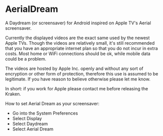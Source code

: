 # AerialDream

A Daydream (or screensaver) for Android inspired on Apple TV's Aerial screensaver.

Currently the displayed videos are the exact same used by the newest Apple TVs.
Though the videos are relatively small, it's still recommended that you have an appropriate internet plan so that you do not incur in extra costs. Most home or WiFi connections should be ok, while mobile data could be a problem.

The videos are hosted by Apple Inc. openly and without any sort of encryption or other form of protection, therefore this use is assumed to be legitimate.
If you have reason to believe otherwise please let me know.

In short: if you work for Apple please contact me before releasing the Kraken.

How to set Aerial Dream as your screensaver:
- Go into the System Preferences
- Select Display
- Select Daydream
- Select Aerial Dream

